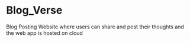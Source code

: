 # Blog_Verse
Blog Posting Website where users can share and post their thoughts and the web app is hosted on cloud 
